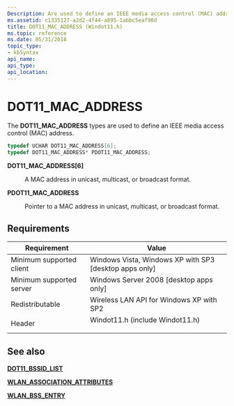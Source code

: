 ```yaml
---
Description: Are used to define an IEEE media access control (MAC) address.
ms.assetid: c1335127-a2d2-4f44-a895-1abbc5eaf98d
title: DOT11_MAC_ADDRESS (Windot11.h)
ms.topic: reference
ms.date: 05/31/2018
topic_type: 
- kbSyntax
api_name: 
api_type: 
api_location: 
---
```


# DOT11\_MAC\_ADDRESS

The **DOT11\_MAC\_ADDRESS** types are used to define an IEEE media access control (MAC) address.


```C++
typedef UCHAR DOT11_MAC_ADDRESS[6];
typedef DOT11_MAC_ADDRESS* PDOT11_MAC_ADDRESS;
```



<dl> <dt>

**DOT11\_MAC\_ADDRESS\[6\]**
</dt> <dd>

A MAC address in unicast, multicast, or broadcast format.

</dd> <dt>

**PDOT11\_MAC\_ADDRESS**
</dt> <dd>

Pointer to a MAC address in unicast, multicast, or broadcast format.

</dd> </dl>

## Requirements



| Requirement | Value |
|-------------------------------------|------------------------------------------------------------------------------------------------------------|
| Minimum supported client<br/> | Windows Vista, Windows XP with SP3 \[desktop apps only\]<br/>                                        |
| Minimum supported server<br/> | Windows Server 2008 \[desktop apps only\]<br/>                                                       |
| Redistributable<br/>          | Wireless LAN API for Windows XP with SP2<br/>                                                        |
| Header<br/>                   | <dl> <dt>Windot11.h (include Windot11.h)</dt> </dl> |



## See also

<dl> <dt>

[**DOT11\_BSSID\_LIST**](dot11-bssid-list.md)
</dt> <dt>

[**WLAN\_ASSOCIATION\_ATTRIBUTES**](/windows/desktop/api/wlanapi/ns-wlanapi-wlan_association_attributes)
</dt> <dt>

[**WLAN\_BSS\_ENTRY**](/windows/desktop/api/wlanapi/ns-wlanapi-wlan_bss_entry)
</dt> </dl>

 

 




